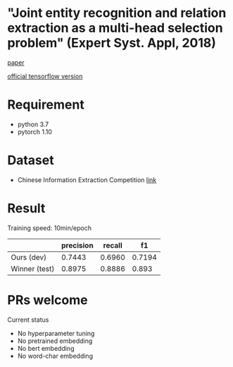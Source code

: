 # "Joint entity recognition and relation extraction as a multi-head selection problem" (Expert Syst. Appl, 2018)

[paper](https://arxiv.org/abs/1804.07847)

[official tensorflow version](https://github.com/bekou/multihead_joint_entity_relation_extraction)

# Requirement

* python 3.7
* pytorch 1.10

# Dataset

* Chinese Information Extraction Competition [link](http://lic2019.ccf.org.cn/kg)

# Result

Training speed: 10min/epoch

|  | precision | recall | f1 |
| ------ | ------ | ------ | ------ |
|Ours (dev) | 0.7443 | 0.6960 | 0.7194 |
| Winner (test) | 0.8975 |0.8886 | 0.893 |


# PRs welcome

Current status
* No hyperparameter tuning
* No pretrained embedding
* No bert embedding
* No word-char embedding

